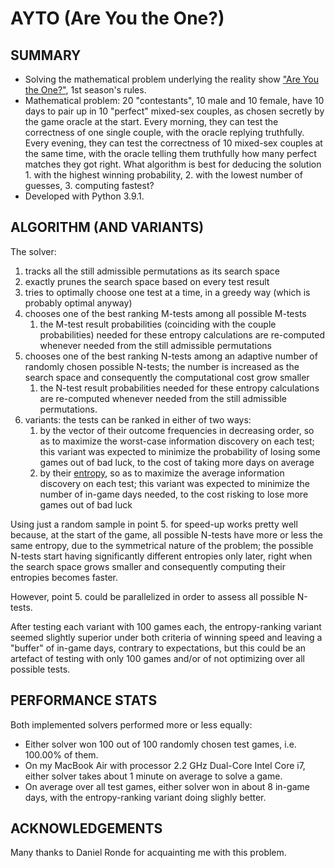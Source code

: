# AYTO (Are You the One?)

SUMMARY
-------
- Solving the mathematical problem underlying the reality show ["Are You the One?"](https://en.wikipedia.org/wiki/Are_You_the_One%3F), 1st season's rules.
- Mathematical problem: 20 "contestants", 10 male and 10 female, have 10 days to pair up in 10 "perfect" mixed-sex couples, as chosen secretly by the game oracle at the start. Every morning, they can test the correctness of one single couple, with the oracle replying truthfully. Every evening, they can test the correctness of 10 mixed-sex couples at the same time, with the oracle telling them truthfully how many perfect matches they got right. What algorithm is best for deducing the solution 1. with the highest winning probability, 2. with the lowest number of guesses, 3. computing fastest?
- Developed with Python 3.9.1.

ALGORITHM (AND VARIANTS)
------------------------
The solver:
1. tracks all the still admissible permutations as its search space
2. exactly prunes the search space based on every test result
3. tries to optimally choose one test at a time, in a greedy way (which is probably optimal anyway)
4. chooses one of the best ranking M-tests among all possible M-tests
    1. the M-test result probabilities (coinciding with the couple probabilities) needed for these entropy calculations are re-computed whenever needed from the still admissible permutations
5. chooses one of the best ranking N-tests among an adaptive number of randomly chosen possible N-tests; the number is increased as the search space and consequently the computational cost grow smaller
    1. the N-test result probabilities needed for these entropy calculations are re-computed whenever needed from the still admissible permutations.
6. variants: the tests can be ranked in either of two ways:
    1. by the vector of their outcome frequencies in decreasing order, so as to maximize the worst-case information discovery on each test; this variant was expected to minimize the probability of losing some games out of bad luck, to the cost of taking more days on average
    2. by their [entropy](https://en.wikipedia.org/wiki/Entropy_(information_theory)), so as to maximize the average information discovery on each test; this variant was expected to minimize the number of in-game days needed, to the cost risking to lose more games out of bad luck

Using just a random sample in point 5. for speed-up works pretty well because, at the start of the game, all possible N-tests have more or less the same entropy, due to the symmetrical nature of the problem; the possible N-tests start having significantly different entropies only later, right when the search space grows smaller and consequently computing their entropies becomes faster.

However, point 5. could be parallelized in order to assess all possible N-tests.

After testing each variant with 100 games each, the entropy-ranking variant seemed slightly superior under both criteria of winning speed and leaving a "buffer" of in-game days, contrary to expectations, but this could be an artefact of testing with only 100 games and/or of not optimizing over all possible tests.

PERFORMANCE STATS
-----------------
Both implemented solvers performed more or less equally:
- Either solver won 100 out of 100 randomly chosen test games, i.e. 100.00% of them.
- On my MacBook Air with processor 2.2 GHz Dual-Core Intel Core i7, either solver takes about 1 minute on average to solve a game.
- On average over all test games, either solver won in about 8 in-game days, with the entropy-ranking variant doing slighly better.

ACKNOWLEDGEMENTS
----------------
Many thanks to Daniel Ronde for acquainting me with this problem.

